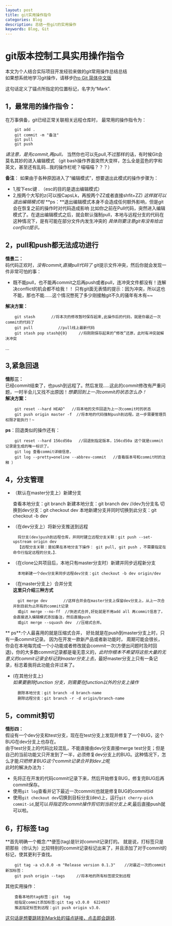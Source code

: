 ```yaml
---
layout: post
title: git实用操作指令
categories: Blog
description: 总结一些git的实用操作
keywords: Blog, Git
---
```

git版本控制工具实用操作指令
============   
本文为个人结合实际项目开发经验来做的git常用操作总结总结       
如果想系统地学习git操作，请移步[Pro Git 简体中文版](http://iissnan.com/progit/)
<div id="Mark"></div>这句话定义了锚点所指定的位置标记，名字为“Mark”.        

1，最常用的操作指令：
--------------
在万事俱备，git已经正常关联相关远程仓库时，
最常用的操作指令为：

        git add .
        git commit -m "备注"
        git pull
        git push

*请注意，是先commit,再pull。*
当然你也可以先pull,不过那样的话，有时候Git会莫名其妙的进入编辑模式
（git bash操作界面突然大变样，怎么全是蓝色的字和英文，甚至还有乱码...我的操作栏呢？喵喵喵？？？）

**备注**：
如果由于各种原因进入了“编辑模式”，想要退出此模式的操作步骤为：

* 1,按下esc键 . （esc的目的是退出编辑模式）
* 2,按两个大写的z(可以按CapsLk，再按两个ZZ或者直接shfit+ZZ)
*这样就可以退出编辑模式啦*
**ps：**退出编辑模式本身不会造成任何额外影响，但是git会在恢复之前的操作时对代码造成影响
比如你之前在Pull代码，突然进入编辑模式了。在退出编辑模式之后，就会默认强制pull，本地与远程分支的代码在这种情况下，是有可能在部分文件内发生冲突的
*具体则要注意git有没有给出conflict提示。*


2，pull和push都无法成功进行
--------------
**情景二：**        
码代码正欢时，*没有commit,直接pull代码了*
git提示文件冲突，然后你就会发现一件非常可怕的事：

* 既不能pull，也不能再commit之后再push或者pull，连冲突文件都没有！连解决conflict的机会都不给我！！
只有git面无表情的提示：因为冲突，所以这也不能，那也不能......这个情况憋死了多少刚接触git不久的骚年有木有~~    

**解决方案：**

        git stash       //将本次的修改暂时保存起来,此操作后的代码，就是你最近一次commit的代码了
        git pull           //pull线上最新代码
        git stash pop stash@{0}     //将刚刚保存起来的“修改”还原，此时有冲突就解决冲突
...


3,紧急回退
--------------
**情形三：**        
已经commit结束了，也push到远程了。然后发现.....这此的commit修改有严重问题，一时半会儿又找不出原因！*想要回到上一次commit的状态怎么办！*      
**解决方案：**

        git reset --hard HEAD^   //将本地的文件回退为上一次commit时的状态
        git push origin master -f  //将本地的代码强制push到远程。这一步需要管理员权限才能执行！~

**ps**：回退类似的操作还有：

        git reset --hard 156cd50a   //回退到指定版本，156cd50a 这个就是commit记录是生成的唯一标识了。
        git log 查看commit详细信息，
        git log --pretty=oneline --abbrev-commit   //查看版本号和commit时的注释 ）


4，分支管理
--------------
* （默认在master分支上）新建分支

    查看本地分支：git branch
    新建本地分支：git branch dev   //dev为分支名
    切换到dev分支：git checkout dev
    本地新建分支并同时切换到此分支：git checkout -b dev

* （在dev分支上）将新分支推送到远程

        将分支(dev)push到远程仓库，并同时建立远程分支关联：git push --set-upstream origin dev
        【远程分支关联：是如果在本地分支下操作： git pull, git push ，不需要指定在命令行指定远程的分支。】．

* （在clone公共项目后，本地只有master分支时）新建并同步远程新分支     

        本地新建一个dev分支来同步远程dev分支：git checkout -b dev origin/dev

* （在master分支上）合并分支      
**这里只介绍三种方式**

        git merge dev       //这样合并会在master分支上保留dev分支上，从上一次合并到目前为止所有的commit记录
        或git merge --no-ff  //快进式合并,好处就是不用add all 再commit信息了，会直接进入编辑模式添加备注，然后直接push
        或git merge --squash dev  //压缩式合并。
** ps**:个人最喜用的就是压缩式合并，
好处就是在push到master分支上时，只有一条commit记录。
因为在开发一款新产品或者新功能时， 周期可能会很长，你会在本地每完成一个小功能或者修改就会commit一次(方便出问题时及时回退)，你的大多数commit记录都是毫无意义的，*此时你根本不希望将这些大量的无意义的commit记录全标记到master分支上去*，最好master分支上只有一条记录，标志着我将此功能合并过来了。

* (在其他分支上)      
*如果要删除function 分支，则需要在function以外的分支上操作*

        删除本地分支：git branch -d branch-name
        删除远程分支：git branch -r -d origin/branch-name

5，commit剪切
--------------
**情形四：**        
假设有一个dev分支和test分支，现在在test分支上发现并修复了一个BUG，这个BUG在dev分支上也存在。        
由于test分支上的代码比较混乱，不能直接由dev分支直接merge test分支；但是自己的当前功能又只开发到了一半，必须修复dev分支上的BUG。这种情况下，怎么才能*只把修复BUG这个commit记录合并到dev上*呢        
此时的解决办法为：
* 先将正在开发的代码commit记录下来，然后开始修复BUG，修复完BUG后再commit保存。
* 使用`git log`查看并记下最近一次commit(也就是修复BUG的commit)id
* 使用`git checkout dev`切换到目标分支(dev)上，运行`git cherry-pick commit-id`,就可以*将指定的commit操作剪切到当前分支上来*,最后直接push就可以啦。      


    



6，打标签 tag
--------------
**首先明确一个概念:**便签(tag)是针对commit记录打的。
就是说，打标签只是把那些（你认为）比较特别的commit记录标记出来了，并且添加了对于commit的标记，使其更利于查找。

        git tag -a v3.0.0 -m "Release version 0.1.3"    //对最近一次的commit新加标签：
        git push origin --tags     //将本地的所有标签提交到远程

其他实用操作：

        查看本地的tag标签：git  tag
        给指定commit添加标签:git tag v3.0.0  6224937
        推送指定标签到远程：git push origin v3.0.


[这句话是想要跳转到Mark处的锚点链接，点击即会跳转](#Mark).